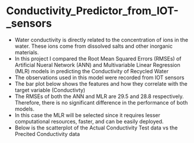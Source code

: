 # Conductivity_Predictor_from_IOT-_sensors
*  Water conductivity is directly related to the concentration of ions in the water. These ions come from dissolved salts and other inorganic materials.
*  In this project I compared the Root Mean Squared Errors (RMSEs) of Artificial Nueral Network (ANN) and Multivariable Linear Regression (MLR) models in predicting the Conductivity of Recycled Water
*  The observations used in this model were recorded from IOT sensors
*  The bar plot below shows the features and how they correlate with the target variable (Conductivty)
*  The RMSEs of both the ANN and MLR are 29.5 and 28.8 respectively. Therefore, there is no significant difference in the performance of both models.
*  In this case the MLR will be selected since it requires lesser computational resources, faster, and can be easily deployed.
*  Below is the scatterplot of the Actual Conductivity Test data vs the Precited Conductivity data
